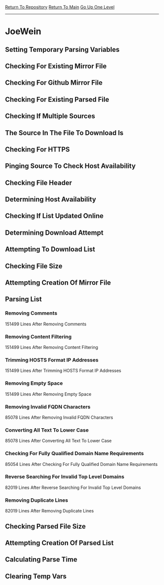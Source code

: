[Return To Repository](https://github.com/deathbybandaid/piholeparser/)
[Return To Main](https://github.com/deathbybandaid/piholeparser/blob/master/RecentRunLogs/Mainlog.md)
[Go Up One Level](https://github.com/deathbybandaid/piholeparser/blob/master/RecentRunLogs/TopLevelScripts/30-Processing-External-Blacklists.md)
____________________________________
# JoeWein
## Setting Temporary Parsing Variables
## Checking For Existing Mirror File
## Checking For Github Mirror File
## Checking For Existing Parsed File
## Checking If Multiple Sources
## The Source In The File To Download Is
## Checking For HTTPS
## Pinging Source To Check Host Availability
## Checking File Header
## Determining Host Availability
## Checking If List Updated Online
## Determining Download Attempt
## Attempting To Download List
## Checking File Size
## Attempting Creation Of Mirror File
## Parsing List
### Removing Comments
151499 Lines After Removing Comments
### Removing Content Filtering
151499 Lines After Removing Content Filtering
### Trimming HOSTS Format IP Addresses
151499 Lines After Trimming HOSTS Format IP Addresses
### Removing Empty Space
151499 Lines After Removing Empty Space
### Removing Invalid FQDN Characters
85078 Lines After Removing Invalid FQDN Characters
### Converting All Text To Lower Case
85078 Lines After Converting All Text To Lower Case
### Checking For Fully Qualified Domain Name Requirements
85054 Lines After Checking For Fully Qualified Domain Name Requirements
### Reverse Searching For Invalid Top Level Domains
82019 Lines After Reverse Searching For Invalid Top Level Domains
### Removing Duplicate Lines
82019 Lines After Removing Duplicate Lines
## Checking Parsed File Size
## Attempting Creation Of Parsed List
## Calculating Parse Time
## Clearing Temp Vars
